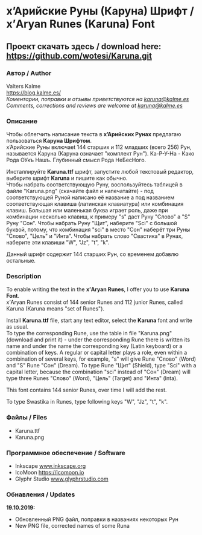 # х’Арийские Руны (Каруна) Шрифт /  х’Aryan Runes (Karuna) Font
## Проект скачать здесь / download here: https://github.com/wotesi/Karuna.git
### Автор / Author
Valters Kalme  
https://blog.kalme.es/  
*Коментарии, поправки и отзывы приветствуются на karuna@kalme.es  
Comments, corrections and reviews are welcome at karuna@kalme.es*
### Описание
Чтобы облегчить написание текста в **х’Арийских Рунах** предлагаю пользоваться **Каруна Шрифтом**.  
х’Арийские Руны включаet 144 старших и 112 младших (всего 256) Рун, называется Каруна (Каруна означает "комплект Рун").
Ка-Р-У-На - Како Рода ОУкъ Нашъ. Глубинный смысл Рода НеБесНого. 

Инсталлируйте **Karuna.ttf** шрифт, запустите любой текстовый редактор, выберите шрифт **Karuna** и пишите как обычно.  
Чтобы набрать соответствующую Руну, воспользуйтесь таблицей в файле "Karuna.png" (скачайте файл и напечатайте) - под соответствующей Руной написано её название а под названием соответствующая клавиша (латинская клавиатура) или комбинация клавиш. Большая или маленькая буква играет роль, даже при комбинации несколько клавиш, к примеру "s" даст Руну "Слово" а "S" Руну "Сон". Чтобы набрать Руну "Щит", наберите "Sci" с большой буквой, потому, что комбинация "sci" в место "Сон" наберёт три Руны "Слово", "Цель" и "Инта".
Чтобы набрать слово "Свастика" в Рунах, наберите эти клавиши "W", "Jz", "t", "k".

Данный шрифт содержит 144 старших Рун, со временем добавлю остальные.

### Description
To enable writing the text in the **х’Aryan Runes**, I offer you to use **Karuna Font**.  
х’Aryan Runes consist of 144 senior Runes and 112 junior Runes, called Karuna (Karuna means "set of Runes").

Install **Karuna.ttf** file, start any text editor, select the **Karuna** font and write as usual.  
To type the corresponding Rune, use the table in file "Karuna.png" (download and print it) - under the corresponding Rune there is written its name and under the name the corresponding key (Latin keyboard) or a combination of keys. A regular or capital letter plays a role, even within a combination of several keys, for example, "s" will give Rune "Слово" (Word) and "S" Rune "Сон" (Dream). To type Rune "Щит" (Shield), type "Sci" with a capital letter, because the combination "sci" instead of "Сон" (Dream) will type three Runes "Слово" (Word), "Цель" (Target) and "Инта" (Inta).

This font contains 144 senior Runes, over time I will add the rest.

To type Swastika in Runes, type following keys "W", "Jz", "t", "k".
### Файлы / Files
* Karuna.ttf
* Karuna.png
### Программное обеспечение / Software
* Inkscape www.inkscape.org
* IcoMoon https://icomoon.io
* Glyphr Studio www.glyphrstudio.com
### Обнавления / Updates
**19.10.2019:**
* Обновленный PNG файл, поправки в названиях некоторых Рун
* New PNG file, corrected names of some Runa
